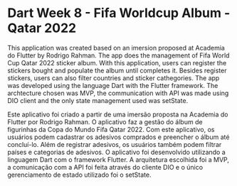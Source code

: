 # Dart Week 8 - Fifa Worldcup Album - Qatar 2022

This application was created based on an imersion proposed at Academia do Flutter by Rodrigo Rahman.
The app does the management of Fifa World Cup Qatar 2022 sticker album.
With this application, users can register the stickers bought and populate the album until completes it.
Besides register stickers, users can also filter countries and sticker cathegories.
The app was developed using the language Dart with the Flutter framework. The archtecture chosen was MVP, the communication with API was made using DIO client and the only state management used was setState.


Este aplicativo foi criado a partir de uma imersão proposta na Academia do Flutter por Rodrigo Rahman.
O aplicativo faz a gestão do álbum de figurinhas da Copa do Mundo Fifa Qatar 2022.
Com este aplicativo, os usuários podem cadastrar os adesivos comprados e preencher o álbum até concluí-lo.
Além de registrar adesivos, os usuários também podem filtrar países e categorias de adesivos.
O aplicativo foi desenvolvido utilizando a linguagem Dart com o framework Flutter. A arquitetura escolhida foi a MVP, a comunicação com a API foi feita através do cliente DIO e o único gerenciamento de estado utilizado foi o setState.


